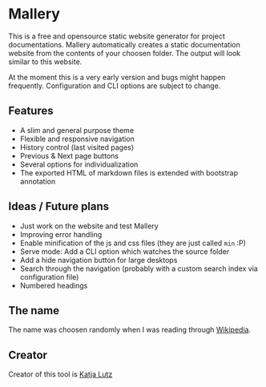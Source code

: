 # Mallery
This is a free and opensource static website generator for
project documentations. Mallery automatically creates a static documentation
website from the contents of your choosen folder. The output will look
similar to this website.

At the moment this is a very early version and bugs might happen frequently.
Configuration and CLI options are subject to change.

## Features
- A slim and general purpose theme
- Flexible and responsive navigation
- History control (last visited pages)
- Previous & Next page buttons
- Several options for individualization
- The exported HTML of markdown files is extended with bootstrap annotation

## Ideas / Future plans
- Just work on the website and test Mallery
- Improving error handling
- Enable minification of the js and css files (they are just called `min` :P)
- Serve mode: Add a CLI option which watches the source folder
- Add a hide navigation button for large desktops
- Search through the navigation
  (probably with a custom search index via configuration file)
- Numbered headings

## The name
The name was choosen randomly when I was reading through [Wikipedia](https://en.wikipedia.org/wiki/CL-HTTP).

## Creator
Creator of this tool is [Katja Lutz](https://twitter.com/Katy_Wings)
